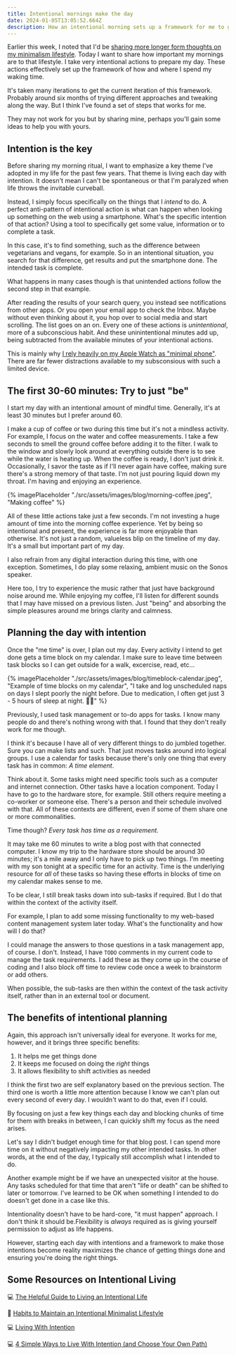 ```yaml
---
title: Intentional mornings make the day
date: 2024-01-05T13:05:52.664Z
description: How an intentional morning sets up a framework for me to get things done while also ensuring I'm doing the right things.
---
```


Earlier this week, I noted that I'd be [sharing more longer form thoughts on my minimalism lifestyle](https://myconscious.stream/blog/Maximum-Minimalism-for-2024/). Today I want to share how important my mornings are to that lifestyle. I take very intentional actions to prepare my day. These actions effectively set up the framework of how and where I spend my waking time. 

It's taken many iterations to get the current iteration of this framework. Probably around six months of trying different approaches and tweaking along the way. But I think I've found a set of steps that works for me. 

They may not work for you but by sharing mine, perhaps you'll gain some ideas to help you with yours.

## Intention is the key ##

Before sharing my morning ritual, I want to emphasize a key theme I've adopted in my life for the past few years. That theme is living each day with intention. It doesn't mean I can't be spontaneous or that I'm paralyzed when life throws the invitable curveball. 

Instead, I simply focus specifically on the things that I _intend_ to do. A perfect anti-pattern of intentional action is what can happen when looking up something on the web using a smartphone.  What's the specific intention of that action? Using a tool to specifically get some value, information or to complete a task. 

In this case, it's to find something, such as the difference between vegetarians and vegans, for example. So in an intentional situation, you search for that difference, get results and put the smartphone done. The intended task is complete.

What happens in many cases though is that unintended actions follow the second step in that example. 

After reading the results of your search query, you instead see notifications from other apps. Or you open your email app to check the Inbox. Maybe without even thinking about it, you hop over to social media and start scrolling. The list goes on an on. Every one of these actions is _unintentional_, more of a subconscious habit. And these uninintentional minutes add up, being subtracted from the available minutes of your intentional actions.

This is mainly why [I rely heavily on my Apple Watch as "minimal phone"](https://myconscious.stream/blog/My-minimal-phone-isnt-exactly-a-phone/). There are far fewer distractions available to my subsconsious with such a limited device.

## The first 30-60 minutes: Try to just "be" ##

I start my day with an intentional amount of mindful time. Generally, it's at least 30 minutes but I prefer around 60. 

I make a cup of coffee or two during this time but it's not a mindless activity. For example, I focus on the water and coffee measurements. I take a few seconds to smell the ground coffee before adding it to the filter. I walk to the window and slowly look around at everything outside there is to see while the water is heating up. When the coffee is ready, I don't just drink it. Occasionally, I savor the taste as if I'll never again have coffee, making sure there's a strong memory of that taste. I'm not just pouring liquid down my throat. I'm having and enjoying an experience.

{% imagePlaceholder "./src/assets/images/blog/morning-coffee.jpeg", "Making coffee" %}

All of these little actions take just a few seconds. I'm not investing a huge amount of time into the morning coffee experience. Yet by being so intentional and present, the experience is far more enjoyable than otherwise. It's not just a random, valueless blip on the timeline of my day. It's a small but important part of my day.

I also refrain from any digital interaction during this time, with one exception. Sometimes, I do play some relaxing, ambient music on the Sonos speaker. 

Here too, I try to experience the music rather that just have background noise around me. While enjoying my coffee, I'll listen for different sounds that I may have missed on a previous listen. Just "being" and absorbing the simple pleasures around me brings clarity and calmness.

## Planning the day with intention ##

Once the "me time" is over, I plan out my day. Every activity I intend to get done gets a time block on my calendar. I make sure to leave time between task blocks so I can get outside for a walk, excercise, read, etc... 

{% imagePlaceholder "./src/assets/images/blog/timeblock-calendar.jpeg", "Example of time blocks on my calendar", "I take and log unscheduled naps on days I slept poorly the night before. Due to medication, I often get just 3 - 5 hours of sleep at night. 🤷‍♂️" %}

Previously, I used task management or to-do apps for tasks. I know many people do and there's nothing wrong with that. I found that they don't really work for me though. 

I think it's because I have all of very different things to do jumbled together. Sure you can make lists and such. That just moves tasks around into logical groups. I use a calendar for tasks because there's only one thing that every task has in common: *A time element*.

Think about it. Some tasks might need specific tools such as a computer and internet connection. Other tasks have a location component. Today I have to go to the hardware store, for example. Still others require meeting a co-worker or someone else. There's a person and their schedule involved with that. All of these contexts are different, even if some of them share one or more commonalities.

Time though? *Every task has time as a requirement.*

It may take me 60 minutes to write a blog post with that connected computer. I know my trip to the hardware store should be around 30 minutes; it's a mile away and I only have to pick up two things. I'm meeting with my son tonight at a specific time for an activity. Time is the underlying resource for _all_ of these tasks so having these efforts in blocks of time on my calendar makes sense to me.

To be clear, I still break tasks down into sub-tasks if required. But I do that within the context of the activity itself. 

For example, I plan to add some missing functionality to my web-based content management system later today. What's the functionality and how will I do that? 

I could manage the answers to those questions in a task management app, of course. I don't. Instead, I have ```TODO``` comments in my current code to manage the task requirements. I add these as they come up in the course of coding and I also block off time to review code once a week to brainstorm or add others. 

When possible, the sub-tasks are then within the context of the task activity itself, rather than in an external tool or document.

## The benefits of intentional planning ##

Again, this approach isn't universally ideal for everyone. It works for me, however, and it brings three specific benefits:

1. It helps me get things done
2. It keeps me focused on doing the _right_ things
3. It allows flexibility to shift activities as needed

I think the first two are self explanatory based on the previous section. The third one is worth a little more attention because I know we can't plan out every second of every day. I wouldn't want to do that, even if I could. 

By focusing on just a few key things each day and blocking chunks of time for them with breaks in between, I can quickly shift my focus as the need arises. 

Let's say I didn't budget enough time for that blog post. I can spend more time on it without negatively impacting my other intended tasks. In other words, at the end of the day, I typically still accomplish what I intended to do.

Another example might be if we have an unexpected visitor at the house. Any tasks scheduled for that time that aren't "life or death" can be shifted to later or tomorrow. I've learned to be OK when something I intended to do doesn't get done in a case like this. 

Intentionality doesn't have to be hard-core, "it must happen" approach. I don't think it should be.Flexibility is _always_ required as is giving yourself permission to adjust as life happens. 

However, starting each day with intentions and a framework to make those intentions become reality maximizes the chance of getting things done and ensuring you're doing the right things.

## Some Resources on Intentional Living ##

💻 [The Helpful Guide to Living an Intentional Life](https://www.becomingminimalist.com/the-helpful-guide-to-living-an-intentional-life/)

📼 [Habits to Maintain an Intentional Minimalist Lifestyle](https://youtu.be/zcTrBILb-TU?si=2fFN3XHisl92NKtw)

💻 [Living With Intention](https://unfuckyourbrain.com/living-with-intention-2/)

💻 [4 Simple Ways to Live With Intention (and Choose Your Own Path)](https://www.trackinghappiness.com/how-to-live-life-with-intention/)

